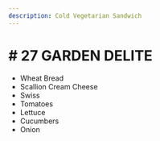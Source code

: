 ```yaml
---
description: Cold Vegetarian Sandwich
---
```


# \# 27 GARDEN DELITE

* Wheat Bread
* Scallion Cream Cheese
* Swiss
* Tomatoes
* Lettuce
* Cucumbers
* Onion



